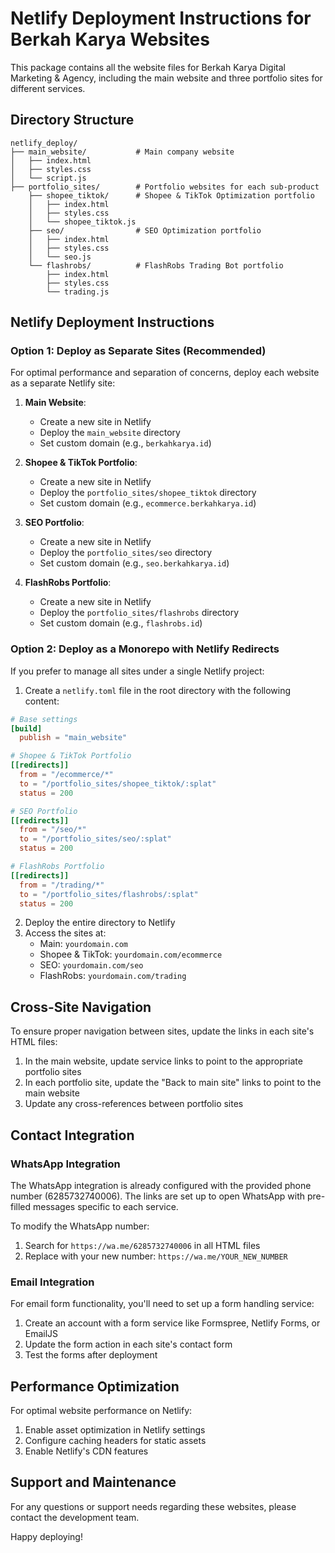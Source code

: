 # Netlify Deployment Instructions for Berkah Karya Websites

This package contains all the website files for Berkah Karya Digital Marketing & Agency, including the main website and three portfolio sites for different services.

## Directory Structure

```
netlify_deploy/
├── main_website/           # Main company website
│   ├── index.html
│   ├── styles.css
│   └── script.js
├── portfolio_sites/        # Portfolio websites for each sub-product
    ├── shopee_tiktok/      # Shopee & TikTok Optimization portfolio
    │   ├── index.html
    │   ├── styles.css
    │   └── shopee_tiktok.js
    ├── seo/                # SEO Optimization portfolio
    │   ├── index.html
    │   ├── styles.css
    │   └── seo.js
    └── flashrobs/          # FlashRobs Trading Bot portfolio
        ├── index.html
        ├── styles.css
        └── trading.js
```

## Netlify Deployment Instructions

### Option 1: Deploy as Separate Sites (Recommended)

For optimal performance and separation of concerns, deploy each website as a separate Netlify site:

1. **Main Website**:
   - Create a new site in Netlify
   - Deploy the `main_website` directory
   - Set custom domain (e.g., `berkahkarya.id`)

2. **Shopee & TikTok Portfolio**:
   - Create a new site in Netlify
   - Deploy the `portfolio_sites/shopee_tiktok` directory
   - Set custom domain (e.g., `ecommerce.berkahkarya.id`)

3. **SEO Portfolio**:
   - Create a new site in Netlify
   - Deploy the `portfolio_sites/seo` directory
   - Set custom domain (e.g., `seo.berkahkarya.id`)

4. **FlashRobs Portfolio**:
   - Create a new site in Netlify
   - Deploy the `portfolio_sites/flashrobs` directory
   - Set custom domain (e.g., `flashrobs.id`)

### Option 2: Deploy as a Monorepo with Netlify Redirects

If you prefer to manage all sites under a single Netlify project:

1. Create a `netlify.toml` file in the root directory with the following content:

```toml
# Base settings
[build]
  publish = "main_website"

# Shopee & TikTok Portfolio
[[redirects]]
  from = "/ecommerce/*"
  to = "/portfolio_sites/shopee_tiktok/:splat"
  status = 200

# SEO Portfolio
[[redirects]]
  from = "/seo/*"
  to = "/portfolio_sites/seo/:splat"
  status = 200

# FlashRobs Portfolio
[[redirects]]
  from = "/trading/*"
  to = "/portfolio_sites/flashrobs/:splat"
  status = 200
```

2. Deploy the entire directory to Netlify
3. Access the sites at:
   - Main: `yourdomain.com`
   - Shopee & TikTok: `yourdomain.com/ecommerce`
   - SEO: `yourdomain.com/seo`
   - FlashRobs: `yourdomain.com/trading`

## Cross-Site Navigation

To ensure proper navigation between sites, update the links in each site's HTML files:

1. In the main website, update service links to point to the appropriate portfolio sites
2. In each portfolio site, update the "Back to main site" links to point to the main website
3. Update any cross-references between portfolio sites

## Contact Integration

### WhatsApp Integration

The WhatsApp integration is already configured with the provided phone number (6285732740006). The links are set up to open WhatsApp with pre-filled messages specific to each service.

To modify the WhatsApp number:
1. Search for `https://wa.me/6285732740006` in all HTML files
2. Replace with your new number: `https://wa.me/YOUR_NEW_NUMBER`

### Email Integration

For email form functionality, you'll need to set up a form handling service:

1. Create an account with a form service like Formspree, Netlify Forms, or EmailJS
2. Update the form action in each site's contact form
3. Test the forms after deployment

## Performance Optimization

For optimal website performance on Netlify:

1. Enable asset optimization in Netlify settings
2. Configure caching headers for static assets
3. Enable Netlify's CDN features

## Support and Maintenance

For any questions or support needs regarding these websites, please contact the development team.

Happy deploying!
